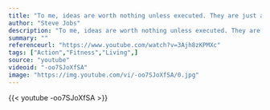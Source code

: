 ```yaml
---
title: "To me, ideas are worth nothing unless executed. They are just a multiplier. Execution is worth millions."
author: "Steve Jobs"
description: "To me, ideas are worth nothing unless executed. They are just a multiplier. Execution is worth millions. - Steve Jobs quotes from GetInspired365.com"
summary: ""
referenceurl: "https://www.youtube.com/watch?v=3Ajh8zKPMXc"
tags: ["Action","Fitness","Living",]
source: "youtube"
videoid: "-oo7SJoXfSA"
image: "https://img.youtube.com/vi/-oo7SJoXfSA/0.jpg"
---
```


{{< youtube -oo7SJoXfSA >}}
